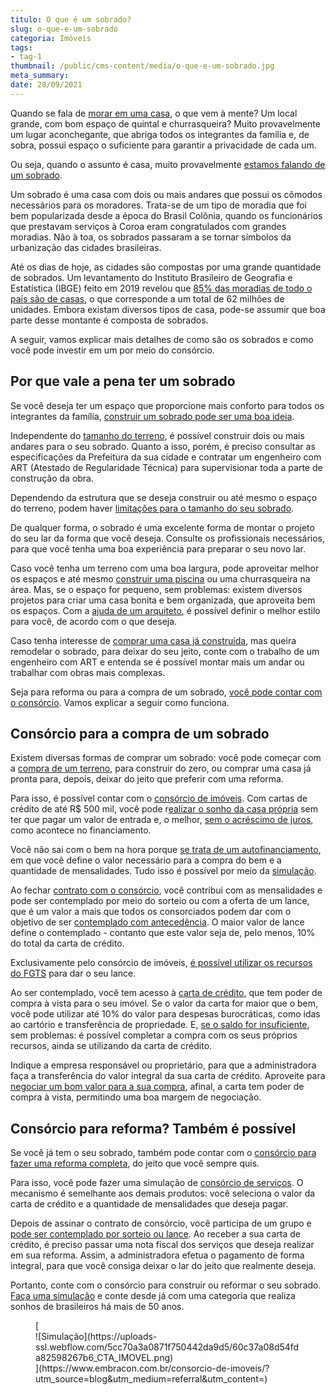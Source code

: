 ```yaml
---
titulo: O que é um sobrado?
slug: o-que-e-um-sobrado
categoria: Imóveis
tags:
- tag-1
thumbnail: /public/cms-content/media/o-que-e-um-sobrado.jpg
meta_summary: 
date: 28/09/2021
---
```

Quando se fala de [morar em uma casa](https://www.embracon.com.br/blog/vantagens-de-morar-em-casa-pequena), o que vem à mente? Um local grande, com bom espaço de quintal e churrasqueira? Muito provavelmente um lugar aconchegante, que abriga todos os integrantes da família e, de sobra, possui espaço o suficiente para garantir a privacidade de cada um.

Ou seja, quando o assunto é casa, muito provavelmente [estamos falando de um sobrado](https://www.embracon.com.br/blog/tipos-de-imoveis-qual-e-a-melhor-opcao-para-voce).

Um sobrado é uma casa com dois ou mais andares que possui os cômodos necessários para os moradores. Trata-se de um tipo de moradia que foi bem popularizada desde a época do Brasil Colônia, quando os funcionários que prestavam serviços à Coroa eram congratulados com grandes moradias. Não à toa, os sobrados passaram a se tornar símbolos da urbanização das cidades brasileiras.

Até os dias de hoje, as cidades são compostas por uma grande quantidade de sobrados. Um levantamento do Instituto Brasileiro de Geografia e Estatística (IBGE) feito em 2019 revelou que [85% das moradias de todo o país são de casas](https://agenciabrasil.ebc.com.br/economia/noticia/2020-05/maioria-dos-brasileiros-mora-em-casa-e-e-dona-do-imovel-mostra-ibge), o que corresponde a um total de 62 milhões de unidades. Embora existam diversos tipos de casa, pode-se assumir que boa parte desse montante é composta de sobrados.

A seguir, vamos explicar mais detalhes de como são os sobrados e como você pode investir em um por meio do consórcio.

Por que vale a pena ter um sobrado 
-----------------------------------

Se você deseja ter um espaço que proporcione mais conforto para todos os integrantes da família, [construir um sobrado pode ser uma boa ideia](https://www.embracon.com.br/blog/vai-construir-uma-casa-descubra-quanto-vai-custar).

Independente do [tamanho do terreno](https://www.embracon.com.br/imoveis/consorcio-de-terreno-para-construcao), é possível construir dois ou mais andares para o seu sobrado. Quanto a isso, porém, é preciso consultar as especificações da Prefeitura da sua cidade e contratar um engenheiro com ART (Atestado de Regularidade Técnica) para supervisionar toda a parte de construção da obra.

Dependendo da estrutura que se deseja construir ou até mesmo o espaço do terreno, podem haver [limitações para o tamanho do seu sobrado](https://www.embracon.com.br/blog/5-coisas-que-voce-precisa-saber-para-construir-uma-casa).

De qualquer forma, o sobrado é uma excelente forma de montar o projeto do seu lar da forma que você deseja. Consulte os profissionais necessários, para que você tenha uma boa experiência para preparar o seu novo lar.

Caso você tenha um terreno com uma boa largura, pode aproveitar melhor os espaços e até mesmo [construir uma piscina](https://www.embracon.com.br/blog/sonha-em-ter-uma-piscina-em-casa-realize-esse-sonho-com-o-consorcio-de-servicos) ou uma churrasqueira na área. Mas, se o espaço for pequeno, sem problemas: existem diversos projetos para criar uma casa bonita e bem organizada, que aproveita bem os espaços. Com a [ajuda de um arquiteto](https://www.embracon.com.br/blog/como-contratar-um-arquiteto-para-a-sua-reforma), é possível definir o melhor estilo para você, de acordo com o que deseja.

Caso tenha interesse de [comprar uma casa já construída](https://www.embracon.com.br/blog/principais-gastos-na-hora-da-compra-da-casa), mas queira remodelar o sobrado, para deixar do seu jeito, conte com o trabalho de um engenheiro com ART e entenda se é possível montar mais um andar ou trabalhar com obras mais complexas.

Seja para reforma ou para a compra de um sobrado, [você pode contar com o consórcio](https://www.embracon.com.br/blog/guia-completo-consorcio-imobiliario). Vamos explicar a seguir como funciona.

Consórcio para a compra de um sobrado 
--------------------------------------

Existem diversas formas de comprar um sobrado: você pode começar com a [compra de um terreno](https://www.embracon.com.br/imoveis/como-funciona-o-consorcio-de-terreno), para construir do zero, ou comprar uma casa já pronta para, depois, deixar do jeito que preferir com uma reforma.

Para isso, é possível contar com o [consórcio de imóveis](https://www.embracon.com.br/blog/15-duvidas-sobre-consorcio-de-imoveis). Com cartas de crédito de até R$ 500 mil, você pode r[ealizar o sonho da casa própria](https://www.embracon.com.br/blog/como-conquistar-a-estabilidade-da-casa-propria) sem ter que pagar um valor de entrada e, o melhor, [sem o acréscimo de juros](https://www.embracon.com.br/blog/parcela-de-consorcio-tem-juros), como acontece no financiamento.

Você não sai com o bem na hora porque [se trata de um autofinanciamento](https://www.embracon.com.br/blog/autofinanciamento-o-que-e-e-como-um-consorcio-pode-ajuda-lo), em que você define o valor necessário para a compra do bem e a quantidade de mensalidades. Tudo isso é possível por meio da [simulação](https://www.embracon.com.br/blog/descubra-como-fazer-uma-simulacao-no-consorcio).

Ao fechar [contrato com o consórcio](https://www.embracon.com.br/blog/saiba-o-que-avaliar-antes-de-assinar-um-contrato-de-consorcio), você contribui com as mensalidades e pode ser contemplado por meio do sorteio ou com a oferta de um lance, que é um valor a mais que todos os consorciados podem dar com o objetivo de ser [contemplado com antecedência](https://www.embracon.com.br/blog/antecipar-um-consorcio-descubra-aqui). O maior valor de lance define o contemplado - contanto que este valor seja de, pelo menos, 10% do total da carta de crédito.

Exclusivamente pelo consórcio de imóveis, [é possível utilizar os recursos do FGTS](https://www.embracon.com.br/blog/5-passos-para-voce-usar-o-fgts-no-consorcio-imobiliario) para dar o seu lance.

Ao ser contemplado, você tem acesso à [carta de crédito](https://www.embracon.com.br/blog/o-que-e-a-carta-de-credito-como-funciona-e-como-usar), que tem poder de compra à vista para o seu imóvel. Se o valor da carta for maior que o bem, você pode utilizar até 10% do valor para despesas burocráticas, como idas ao cartório e transferência de propriedade. E, [se o saldo for insuficiente](https://www.embracon.com.br/blog/e-possivel-comprar-um-bem-maior-do-que-minha-carta-de-credito-a-embracon-responde), sem problemas: é possível completar a compra com os seus próprios recursos, ainda se utilizando da carta de crédito.

Indique a empresa responsável ou proprietário, para que a administradora faça a transferência do valor integral da sua carta de crédito. Aproveite para [negociar um bom valor para a sua compra](https://www.embracon.com.br/blog/4-dicas-para-conseguir-uma-boa-negociacao-na-hora-de-adquirir-o-seu-bem), afinal, a carta tem poder de compra à vista, permitindo uma boa margem de negociação.

Consórcio para reforma? Também é possível 
------------------------------------------

Se você já tem o seu sobrado, também pode contar com o [consórcio para fazer uma reforma completa](https://www.embracon.com.br/blog/guia-completo-de-como-reformar-a-sua-casa-inteira-com-o-consorcio), do jeito que você sempre quis.

Para isso, você pode fazer uma simulação de [consórcio de serviços](https://www.embracon.com.br/blog/consorcio-de-servicos-tudo-o-que-voce-precisa-saber-sobre-o-assunto). O mecanismo é semelhante aos demais produtos: você seleciona o valor da carta de crédito e a quantidade de mensalidades que deseja pagar.

Depois de assinar o contrato de consórcio, você participa de um grupo e [pode ser contemplado por sorteio ou lance](https://www.embracon.com.br/blog/quais-sao-as-formas-de-contemplacao). Ao receber a sua carta de crédito, é preciso passar uma nota fiscal dos serviços que deseja realizar em sua reforma. Assim, a administradora efetua o pagamento de forma integral, para que você consiga deixar o lar do jeito que realmente deseja.

Portanto, conte com o consórcio para construir ou reformar o seu sobrado. [Faça uma simulação](https://www.embracon.com.br/) e conte desde já com uma categoria que realiza sonhos de brasileiros há mais de 50 anos.

<figure class="w-richtext-figure-type-image w-richtext-align-center">[<div>![Simulação](https://uploads-ssl.webflow.com/5cc70a3a0871f750442da9d5/60c37a08d54fda82598267b6_CTA_IMOVEL.png)</div>](https://www.embracon.com.br/consorcio-de-imoveis/?utm_source=blog&utm_medium=referral&utm_content=)</figure>
